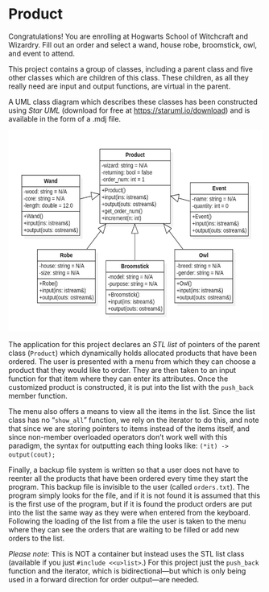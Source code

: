 # Product

Congratulations! You are enrolling at Hogwarts School of Witchcraft and Wizardry. Fill out an order and select a wand, house robe, broomstick, owl, and event to attend.

This project contains a group of classes, including a parent class and five other classes which are children of this class. These children, as all they really need are input and output functions, are virtual in the parent.

A UML class diagram which describes these classes has been constructed using *Star UML* (download for free at https://staruml.io/download) and is available in the form of a .mdj file.

<img src="./project5/star uml/diagram pic.png" width="600" height="400">

The application for this project declares an *STL list* of pointers of the parent class (`Product`) which dynamically holds allocated products that have been ordered. The user is presented with a menu from which they can choose a product that they would like to order. They are then taken to an input function for that item where they can enter its attributes. Once the customized product is constructed, it is put into the list with the `push_back` member function.

The menu also offers a means to view all the items in the list. Since the list class has no “`show_all`” function, we rely on the iterator to do this, and note that since we are storing pointers to items instead of the items itself, and since non-member overloaded operators don’t work well with this paradigm, the syntax for outputting each thing looks like: `(*it) -> output(cout);`

Finally, a backup file system is written so that a user does not have to reenter all the products that have been ordered every time they start the program. This backup file is invisible to the user (called `orders.txt`). The program simply looks for the file, and if it is not found it is assumed that this is the first use of the program, but if it is found the product orders are put into the list the same way as they were when entered from the keyboard. Following the loading of the list from a file the user is taken to the menu where they can see the orders that are waiting to be filled or add new orders to the list.

*Please note*: This is NOT a container but instead uses the STL list class (available if you just `#include <<u>list>`.) For this project just the `push_back` function and the iterator, which is bidirectional—but which is only being used in a forward direction for order output—are needed.
